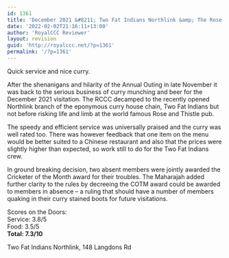```yaml
---
id: 1361
title: 'December 2021 &#8211; Two Fat Indians Northlink &amp; The Rose and Thistle'
date: '2022-02-02T21:16:11+13:00'
author: 'RoyalCCC Reviewer'
layout: revision
guid: 'http://royalccc.net/?p=1361'
permalink: '/?p=1361'
---
```


Quick service and nice curry.

After the shenanigans and hilarity of the Annual Outing in late November it was back to the serious business of curry munching and beer for the December 2021 visitation. The RCCC decamped to the recently opened Northlink branch of the eponymous curry house chain, Two Fat Indians but not before risking life and limb at the world famous Rose and Thistle pub.

The speedy and efficient service was universally praised and the curry was well rated too. There was however feedback that one item on the menu would be better suited to a Chinese restaurant and also that the prices were slightly higher than expected, so work still to do for the Two Fat Indians crew.

In ground breaking decision, two absent members were jointly awarded the Cricketer of the Month award for their troubles. The Maharajah added further clarity to the rules by decreeing the COTM award could be awarded to members in absence – a ruling that should have a number of members quaking in their curry stained boots for future visitations.

Scores on the Doors:  
Service: 3.8/5  
Food: 3.5/5  
**Total: 7.3/10**

Two Fat Indians Northlink, 148 Langdons Rd